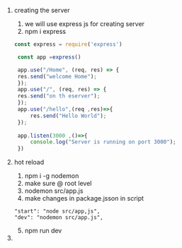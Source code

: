 1. creating the server

   1. we will use express js for creating server
   2. npm i express

   ```js
   const express = require('express')

    const app =express()

    app.use("/Home", (req, res) => {
    res.send("welcome Home");
    });
    app.use("/", (req, res) => {
    res.send("on th eserver");
    });
    app.use("/hello",(req ,res)=>{
        res.send("Hello World");
    });
    
    app.listen(3000 ,()=>{
        console.log("Server is running on port 3000");
    })
   ```
2. hot reload 
    1. npm i -g nodemon
    2. make sure @ root level 
    3. nodemon src/app.js
    4. make changes in package.jsson in script
    ```
    "start": "node src/app,js",
    "dev": "nodemon src/app.js",
    ```
    5. npm run dev

3. 
